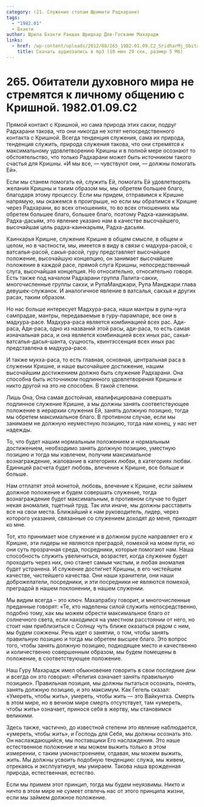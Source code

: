 ```yaml
---
category: (21. Служение стопам Шримати Радхарани)
tags:
  - "1982.01"
  - Бхакти
author: Шрила Бхакти Ракшак Шридхар Дев-Госвами Махарадж
links:
  - href: /wp-content/uploads/2012/08/265_1982.01.09.C2_SridharMj_Obitateli_duhovnogo_mira_ne_stremyatsya_k_lichnomu_obweniyu_s_Krishnoy.mp3
    title: Скачать аудиозапись в mp3 (10 мин 29 сек, размер 5 Мб)
---
```


# 265. Обитатели духовного мира не стремятся к личному общению с Кришной. 1982.01.09.C2

Прямой контакт с Кришной, но сама природа этих сакхи, подруг Радхарани такова, что они никогда не хотят непосредственного контакта с Кришной. Всегда тенденция служения, сама их природа, тенденция служить, природа служения такова, что они стремятся к максимальному удовлетворению Кришны и в полной мере осознают то обстоятельство, что только Радхарани может быть источником такого счастья для Кришны. «И мы все, — чувствуют они, — должны помогать Ей».

Если мы станем помогать ей, служить Ей, помогать Ей удовлетворять желания Кришны и таким образом мы, мы обретем большее благо, благодаря этому процессу. Если мы придем, отправимся к Кришне напрямую, мы окажемся в проигрыше, но если мы обратимся к Кришне через Радхарани, во всех отношениях, то во всех отношениях мы обретем большее благо, большее благо, поэтому Радха-каинкарьям. Радха-дасьям, это явление указано нам в качестве высочайшего, высочайшая цель радха-каинкарьям, Радха-дасьям.

Каинкарья Кришне, служение Кришне в общем смысле, в общем и целом, но в частности, мы, имеется в виду в связи с мадхура-расой, с ватсалья-расой, сакья-расой, гуру представляет высочайшее положение, высочайшую концепцию, он занимает высочайшее положение в каждой расе, прямой слуга Кришны, непосредственный слуга, высочайшая концепция. Но относительно, относительно говоря. Есть также под началом Радхарани группа Лалита-сакхи, многочисленные группы сакхи, и РупаМанджари, Рупа Манджари глава девушек-служанок. И аналогичное явление в ватсалья, сакхья и других расах, таким образом.

Но нас больше интересует Мадхура-раса, наши мантры в рупа-нуга сампрадае, мантры, передаваемые в гуру-парампаре, все они в мадхура-расе. Мадхура-раса является комбинацией всех рас. Ади-раса, Ади-раса, одно из названий этой расы, ади-раса, то есть самая изначальная раса, и она является комбинацией всех иных рас, сакья-ватсалья-дасья-шанта, сущность, квинтэссенция всех иных рас представлена в мадхура-расе.

И также мукха-раса, то есть главная, основная, центральная раса в служении Кришне, и наше высочайшее достижение, нашим высочайшим достижением должно быть служение Радхарани. Она способна быть источником подлинного удовлетворения Кришны и никто другой на это не способен. В такой степени.

Лишь Она, Она самая достойная, квалифицирована совершать подлинное служение Кришне, а мы должны занять соответствующее положение в иерархии служения Ей, занять должную позицию, тогда мы обретем максимальное благо. В противном случае, если мы занимаем не должную неуместную позицию, тогда нам конец, у нас нет надежды.

То, что будет нашим нормальным положением и нормальным достижением, необходимо занять должную позицию, уместную позицию и тогда мы извлечем, получим максимальное вознаграждение, жалование в категориях любви, в категориях любви. Единицей расчета будет любовь, влечение к Кришне, все больше и больше.

Нам отплатят этой монетой, любовь, влечение к Кришне, если займем должное положение и будем совершать служение, тогда вознаграждение будет максимальным, в противном случае то будет некая аномалия, тщетный труд. Так или иначе, мы должны расставить все на свои места. Ближайший к нам руководитель, лидер, через которого указания, связанные со служением доходят до меня, приходят ко мне.

Тот, кто принимает мое служение и в должном русле направляет его к Кришне, эти лидеры не являются преградой, помехой на моем пути, но они суть прозрачная среда, посредники, которые помогают нам. Наша способность служить увеличиться, возрастет, когда служение будет проходить через них, оно станет самым чистым, и любая аномалия будет устранена. И служение достигнет Кришны, в его чистейшем качестве, чистейшего качества. Они наши хранители, они наши доброжелатели, посредники, и эти посредники не являются помехой, преградой в нашем поклонении, в нашем служении.

Мы видим всегда – это ключ. Махапрабху говорит, и многочисленные преданные говорят: «Те, кто наделены силой служить непосредственно, подобно тому, как мы можем обрести максимальное благо от солнечного света, если находимся на уместном расстоянии от него, но стоит нам приблизиться с Солнцу чуть ближе оказаться рядом с ним, мы будем сожжены. Речь идет о занятии, о том, чтобы занять правильную позицию и тогда мы обретем высшее благо. Это вопрос того, чтобы занять должную позицию, подходящее место и качественно и количественно совершенным образом, мы будем помещены в положение, в соответствующее положение.

Наш Гуру Махарадж имел обыкновение говорить в свои последние дни и всегда он это говорил: «Религия означает занять правильную позицию». Правильная позиция, мы должны пытаться осознать, понять, занять должную позицию, и это максимум. Как Гегель сказал: «Умереть, чтобы жить», умереть, чтобы жить — это Вайкунтха. Смерть в этом мире, но в вечном мире смерть отсутствует, там «умереть, чтобы жить» означает, принося себя в жертву, мы становимся великими.

Здесь также, частично, до известной степени это явление наблюдается, «умереть, чтобы жить», и Господь для Себя, мы должны осознать это. Он наслаждающийся, мы поставщики Его наслаждения. Это наше естественное положение и мы можем выжить только в этом измерении, с таким умонастроением, отдавая, мы можем выжить, жить. Мы должны усвоить подобную тенденцию: служа, мы живем, отрекаясь и эксплуатируя, мы умираем. Такова наша врожденная природа, естественная, естество.

Если мы примем этот принцип, тогда мы будем неуязвимы. Никто и ничто в этом мире не сумеет отвлечь нас от этого принципа жизни, если мы займем должное положение.

